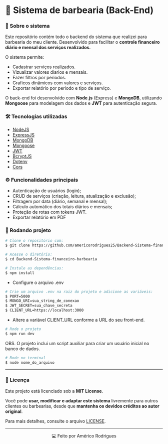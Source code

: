 # 💈 Sistema de barbearia (Back-End)

### 📘 Sobre o sistema 
<p>Este repositório contém todo o backend do sistema que realizei para barbearia do meu cliente. Desenvolvido para facilitar o <b>controle financeiro diário e mensal dos serviços realizados.</b></p>

O sistema permite:
- Cadastrar serviços realizados.
- Vizualizar valores diarios e mensais.
- Fazer filtros por periodos.
- Graficos dinâmicos com valores e serviços.
- Exportar relatório por periodo e tipo de serviço.

<p>O back-end foi desenvolvido com <b>Node.js</b> (Express) e <b>MongoDB</b>, utilizando <b>Mongoose</b> para modelagem dos dados e <b>JWT</b> para autenticação segura.</p>

### 🛠️ Tecnologias utilizadas
- [NodeJS](https://nodejs.org/pt)
- [ExpressJS](https://expressjs.com/)
- [MongoDB](https://www.mongodb.com/products/platform/atlas-database)
- [Mongoose](https://mongoosejs.com/)
- [JWT](https://www.npmjs.com/package/jsonwebtoken)
- [BcryptJS](https://www.npmjs.com/package/bcryptjs)
- [Dotenv](https://www.npmjs.com/package/dotenv)
- [Cors](https://www.npmjs.com/package/cors)

### ⚙️ Funcionalidades principais
* Autenticação de usuários (login);
* CRUD de serviços (criação, leitura, atualização e exclusão);
* Filtragem por data (diário, semanal e mensal);
* Cálculo automático dos totais diários e mensais;
* Proteção de rotas com tokens JWT.
* Exportar relatório em PDF

### 🚀 Rodando  projeto

``` bash
# Clone o repositório com:
$ git clone https://github.com/americorodrigues25/Backend-Sistema-financeiro-barbearia.git

# Acesse o diretório:
$ cd Backend-Sistema-financeiro-barbearia
```

``` bash
# Instale as dependências:
$ npm install
```

* <p>Configure o arquivo .env</p>

``` bash
# Crie um arquivo .env na raiz do projeto e adicione as variáveis:
$ PORT=5000
$ MONGO_URI=sua_string_de_conexao
$ JWT_SECRET=sua_chave_secreta
$ CLIENT_URL=https://localhost:3000
```

* <p>Altere a variável CLIENT_URL conforme a URL do seu front-end.</p>

``` bash
# Rode o projeto
$ npm run dev
```

OBS. O projeto inclui um script auxiliar para criar um usuário inicial no banco de dados.

``` bash
# Rode no terminal
$ node nome_do_arquivo
```

---

### 🧾 Licença
Este projeto está licenciado sob a **MIT License**.   

Você pode **usar, modificar e adaptar este sistema** livremente para outros clientes ou barbearias, desde que **mantenha os devidos créditos ao autor original**.  

Para mais detalhes, consulte o arquivo [LICENSE](./LICENSE).

---

<div align="center">💻 Feito por Américo Rodrigues</div>

